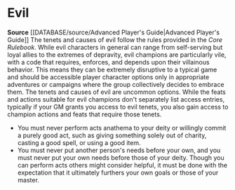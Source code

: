 ﻿---
id: '2'
name: Evil
rarity: Common
source: '[[DATABASE/source/Advanced Player''s Guide|Advanced Player''s Guide]]'
type: Champion Tenet

---
# Evil

**Source** [[DATABASE/source/Advanced Player's Guide|Advanced Player's Guide]] 
The tenets and causes of evil follow the rules provided in the _Core Rulebook_. While evil characters in general can range from self-serving but loyal allies to the extremes of depravity, evil champions are particularly vile, with a code that requires, enforces, and depends upon their villainous behavior. This means they can be extremely disruptive to a typical game and should be accessible player character options only in appropriate adventures or campaigns where the group collectively decides to embrace them. The tenets and causes of evil are uncommon options. While the feats and actions suitable for evil champions don't separately list access entries, typically if your GM grants you access to evil tenets, you also gain access to champion actions and feats that require those tenets.

* You must never perform acts anathema to your deity or willingly commit a purely good act, such as giving something solely out of charity, casting a good spell, or using a good item.
* You must never put another person's needs before your own, and you must never put your own needs before those of your deity. Though you can perform acts others might consider helpful, it must be done with the expectation that it ultimately furthers your own goals or those of your master.